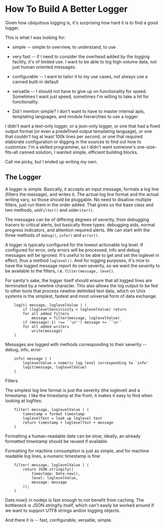 How To Build A Better Logger
============================

Given how ubiquitous logging is, it's surprising how hard it is to find
a good logger.

This is what I was looking for:

- simple -- simple to overview, to understand, to use

- very fast -- if I need to consider the overhead added by the logging
  facility, it's of limited use.  I want to be able to log high volume
  data, not just human oriented messages.

- configurable -- I want to tailor it to my use cases, not always use a
  canned built-in default

- versatile -- I should not have to give up on functionality for speed.
  Sometimes I want just speed, sometimes I'm willing to take a hit for
  functionality.

- Did I mention simple?  I don't want to have to master internal apis,
  templating languages, and module hierarchies to use a logger.

I didn't want a text-only logger, or a json-only logger, or one that had
a fixed output format (or even a predefined output templating language),
or one that couldn't log at least 100k lines per second, or one that
required elaborate configuration or digging in the sources to find out
how to customize.  I'm a skilled programmer, so I didn't want someone's
one-size-fits-all canned solution, I wanted simple, efficient building
blocks.

Call me picky, but I ended up writing my own.

The Logger
----------

A logger is simple.  Basically, it accepts an input message, formats a
log line (filters the message), and writes it.  The actual log line
format and the actual writing vary, so those should be pluggable.  No
need to disallow multiple filters, just run them in the order added.
That gives us the base class and two methods, `addFilter()` and
`addWriter()`.

The messages can be of differing degrees of severity, from debugging
tracers to critical alerts, but basically three types: debugging aids,
normal progress indicators, and attention required alerts.  We can start
with the three methods of `debug()`, `info()` and `error()`.

A logger is typically configured for the lowest actionable log level.
If configured for error, only errors will be processed, info and debug
messages will be ignored.  It's useful to be able to get and set the
loglevel in effect, thus a method `loglevel()`.  And for logging purposes,
it's nice to have the logged message report its own severity, so we want
the severity to be available to the filters, i.e. `filter(message,
level)`.

For sanity's sake, the logger itself should ensure that all logged lines
are terminated by a newline character.  This also allows the log output
to be fed to other tools that process newline delimited text data, which
on Unix systems is the simplest, fastest and most universal form of data
exchange.

        logit( message, loglevelValue ) (
            if (loglevelSensitivity < loglevelValue) return
            for all added filters
                message = filter(message, loglevelValue)
            if (message(-1) !== ``\n'') message += ``\n''
            for all added writers
                write(message)
        )

Messages are logged with methods corresponding to their severity --
debug, info, error:

        info( message ) (
            loglevelValue = numeric log level corresponding to `info'
            logit(message, loglevelValue)
        )

Filters

The simplest log line format is just the severity (the loglevel) and a
timestamp.  I like the timestamp at the front, it makes it easy to find
when looking at logfiles:

        filter( message, loglevelValue ) (
            timestamp = format timestamp
            loglevelText = look up loglevel text
            return timestamp + loglevelText + message
        )

Formatting a human-readable date can be slow; ideally, an already
formatted timestamp should be reused if available.

Formatting for machine consumption is just as simple, and for machine
readable log lines, a numeric timestamp is fine:

        filter( message, loglevelValue ) (
            return JSON.stringify((
                timestamp: Date.now(),
                level: loglevelValue,
                message: message
            ));
        )

Date.now() in nodejs is fast enough to not benefit from caching.  The
bottleneck is JSON.stringify itself, which can't easily be worked around
if we want to support UTF8 strings and/or logging objects.

And there it is -- fast, configurable, versatile, simple.

